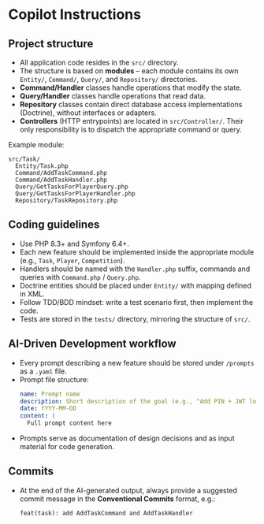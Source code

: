 # Copilot Instructions

## Project structure
- All application code resides in the `src/` directory.
- The structure is based on **modules** – each module contains its own `Entity/`, `Command/`, `Query/`, and `Repository/` directories.
- **Command/Handler** classes handle operations that modify the state.
- **Query/Handler** classes handle operations that read data.
- **Repository** classes contain direct database access implementations (Doctrine), without interfaces or adapters.
- **Controllers** (HTTP entrypoints) are located in `src/Controller/`. Their only responsibility is to dispatch the appropriate command or query.

Example module:
```
src/Task/
  Entity/Task.php
  Command/AddTaskCommand.php
  Command/AddTaskHandler.php
  Query/GetTasksForPlayerQuery.php
  Query/GetTasksForPlayerHandler.php
  Repository/TaskRepository.php
```

## Coding guidelines
- Use PHP 8.3+ and Symfony 6.4+.
- Each new feature should be implemented inside the appropriate module (e.g., `Task`, `Player`, `Competition`).
- Handlers should be named with the `Handler.php` suffix, commands and queries with `Command.php` / `Query.php`.
- Doctrine entities should be placed under `Entity/` with mapping defined in XML.
- Follow TDD/BDD mindset: write a test scenario first, then implement the code.
- Tests are stored in the `tests/` directory, mirroring the structure of `src/`.

## AI-Driven Development workflow
- Every prompt describing a new feature should be stored under `/prompts` as a `.yaml` file.
- Prompt file structure:
  ```yaml
  name: Prompt name
  description: Short description of the goal (e.g., "Add PIN + JWT login support")
  date: YYYY-MM-DD
  content: |
    Full prompt content here
  ```
- Prompts serve as documentation of design decisions and as input material for code generation.

## Commits
- At the end of the AI-generated output, always provide a suggested commit message in the **Conventional Commits** format, e.g.:
  ```
  feat(task): add AddTaskCommand and AddTaskHandler
  
